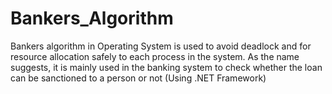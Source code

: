 # Bankers_Algorithm
Bankers algorithm in Operating System is used to avoid deadlock and for resource allocation safely to each process in the system. As the name suggests, it is mainly used in the banking system to check whether the loan can be sanctioned to a person or not (Using .NET Framework)
